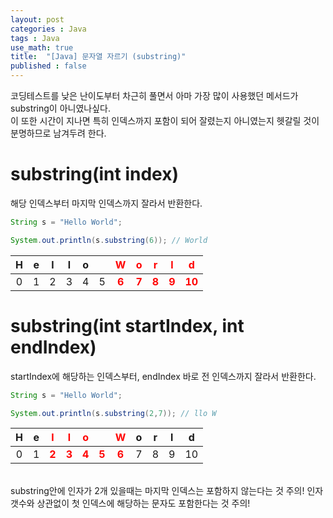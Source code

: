 ```yaml
---
layout: post
categories : Java
tags : Java
use_math: true
title:  "[Java] 문자열 자르기 (substring)"
published : false
---
```

코딩테스트를 낮은 난이도부터 차근히 풀면서 아마 가장 많이 사용했던 메서드가 substring이 아니였나싶다.    
이 또한 시간이 지나면 특히 인덱스까지 포함이 되어 잘렸는지 아니였는지 헷갈릴 것이 분명하므로 남겨두려 한다.      


# substring(int index) 
해당 인덱스부터 마지막 인덱스까지 잘라서 반환한다. 


```java
String s = "Hello World"; 

System.out.println(s.substring(6)); // World
```

|H|e|l|l|o| |<span style="color:red">**W**</span>|<span style="color:red">**o**</span>|<span style="color:red">**r**</span>|<span style="color:red">**l**</span>|<span style="color:red">**d**</span>|   
|:-:|:-:|:-:|:-:|:-:|:-:|:-:|:-:|:-:|:-:|:-:|
|0|1|2|3|4|5|<span style="color:red">**6**</span>|<span style="color:red">**7**<span>|<span style="color:red">**8**</span>|<span style="color:red">**9**</span>|<span style="color:red">**10**</span>|


# substring(int startIndex, int endIndex)
startIndex에 해당하는 인덱스부터, endIndex 바로 전 인덱스까지 잘라서 반환한다. 
```java
String s = "Hello World"; 

System.out.println(s.substring(2,7)); // llo W
```

|H|e|<span style="color:red">**l**</span>|<span style="color:red">**l**</span>|<span style="color:red">**o**</span>| |<span style="color:red">**W**</span>|o|r|l|d|   
|:-:|:-:|:-:|:-:|:-:|:-:|:-:|:-:|:-:|:-:|:-:|
|0|1|<span style="color:red">**2**</span>|<span style="color:red">**3**</span>|<span style="color:red">**4**</span>|<span style="color:red">**5**</span>|<span style="color:red">**6**</span>|7|8|9|10|



<br>
substring안에 인자가 2개 있을때는 마지막 인덱스는 포함하지 않는다는 것 주의!    
인자 갯수와 상관없이 첫 인덱스에 해당하는 문자도 포함한다는 것 주의!   